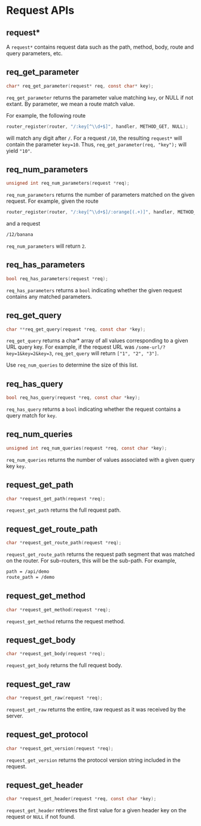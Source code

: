 # Request APIs

## request*

A `request*` contains request data such as the path, method, body, route and query parameters, etc.

## req_get_parameter

```c
char* req_get_parameter(request* req, const char* key);
```

`req_get_parameter` returns the parameter value matching `key`, or NULL
if not extant. By parameter, we mean a route match value.

For example, the following route

```c
router_register(router, "/:key[^\\d+$]", handler, METHOD_GET, NULL);
```

will match any digit after `/`. For a request `/10`, the resulting `request*` will contain the parameter `key=10`. Thus, `req_get_parameter(req, "key");` will yield `"10"`.

## req_num_parameters

```c
unsigned int req_num_parameters(request *req);
```

`req_num_parameters` returns the number of parameters matched on the given
request. For example, given the route

<!-- TODO: test -->
```c
router_register(router, "/:key[^\\d+$]/:orange[(.+)]", handler, METHOD_GET, NULL);
```

and a request

```sh
/12/banana
```

`req_num_parameters` will return `2`.

## req_has_parameters

```c
bool req_has_parameters(request *req);
```

`req_has_parameters` returns a `bool` indicating whether the given request contains
any matched parameters.

## req_get_query

```c
char **req_get_query(request *req, const char *key);
```

`req_get_query` returns a char* array of all values corresponding to a given URL query key.
For example, if the request URL was `/some-url/?key=1&key=2&key=3`, `req_get_query` will return `["1", "2", "3"]`.

Use `req_num_queries` to determine the size of this list.

## req_has_query

```c
bool req_has_query(request *req, const char *key);
```

`req_has_query` returns a `bool` indicating whether the request contains a query match for `key`.

## req_num_queries

```c
unsigned int req_num_queries(request *req, const char *key);
```

`req_num_queries` returns the number of values associated with a given query key
`key`.

## request_get_path

```c
char *request_get_path(request *req);
```

`request_get_path` returns the full request path.

## request_get_route_path

```c
char *request_get_route_path(request *req);
```

`request_get_route_path` returns the request path segment that was matched on
the router. For sub-routers, this will be the sub-path. For example,

```sh
path = /api/demo
route_path = /demo
```

## request_get_method

```c
char *request_get_method(request *req);
```

`request_get_method` returns the request method.

## request_get_body

```c
char *request_get_body(request *req);
```

`request_get_body` returns the full request body.

## request_get_raw

```c
char *request_get_raw(request *req);
```

`request_get_raw` returns the entire, raw request as it was received by the
server.

## request_get_protocol

```c
char *request_get_version(request *req);
```

`request_get_version` returns the protocol version string included in the
request.

## request_get_header

```c
char *request_get_header(request *req, const char *key);
```

`request_get_header` retrieves the first value for a given header key on
the request or `NULL` if not found.
